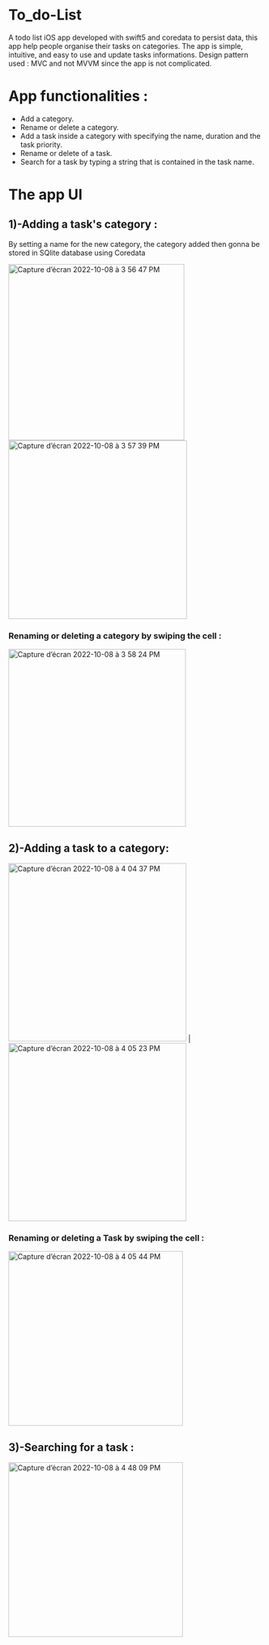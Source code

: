 # To_do-List
A todo list iOS app developed with swift5 and coredata to persist data, this app help people organise their tasks on categories.
The app is simple, intuitive, and easy to use and update tasks informations.
Design pattern used : MVC and not MVVM since the app is not complicated.

<h1> App functionalities : </h1>
<ul>
<li> Add a category.
<li> Rename or delete a category.
<li> Add a task inside a category with specifying the name, duration and the task priority.
<li> Rename or delete of a task.
<li> Search for a task by typing a string that is contained in the task name.
</ul>
  
<h1> The app UI </h1>
<h2>1)-Adding a task's category : </h2>
By setting a name for the new category, the category added then gonna be stored in SQlite database using Coredata

<p float="left">
<img width="347" alt="Capture d’écran 2022-10-08 à 3 56 47 PM" src="https://user-images.githubusercontent.com/51541884/194713796-9fa85f8f-9b36-4294-bf4c-13344ef7bb24.png">     
<img width="352" alt="Capture d’écran 2022-10-08 à 3 57 39 PM" src="https://user-images.githubusercontent.com/51541884/194713872-32390978-c36f-4381-9da9-f0960c313e1b.png">
</p>

<h3> Renaming or deleting a category by swiping the cell : </h3>


<img width="350" alt="Capture d’écran 2022-10-08 à 3 58 24 PM" src="https://user-images.githubusercontent.com/51541884/194713911-a744dec8-6739-49c0-a52a-603f452cdd0a.png">


<h2>2)-Adding a task to a category: </h2>


<img width="351" alt="Capture d’écran 2022-10-08 à 4 04 37 PM" src="https://user-images.githubusercontent.com/51541884/194714193-5e258809-635a-4ede-8c5e-f900bd8424dc.png">   |   <img width="351" alt="Capture d’écran 2022-10-08 à 4 05 23 PM" src="https://user-images.githubusercontent.com/51541884/194715933-be594c06-fc56-406e-b395-43d658bc8b8f.png">


<h3> Renaming or deleting a Task by swiping the cell : </h3>


<img width="344" alt="Capture d’écran 2022-10-08 à 4 05 44 PM" src="https://user-images.githubusercontent.com/51541884/194715988-a05c8655-7e9a-4da0-b153-3531c37679b6.png">


<h2>3)-Searching for a task : </h2>


<img width="344" alt="Capture d’écran 2022-10-08 à 4 48 09 PM" src="https://user-images.githubusercontent.com/51541884/194716023-b086386d-70af-458d-9ec3-d61d8f007a7c.png">

